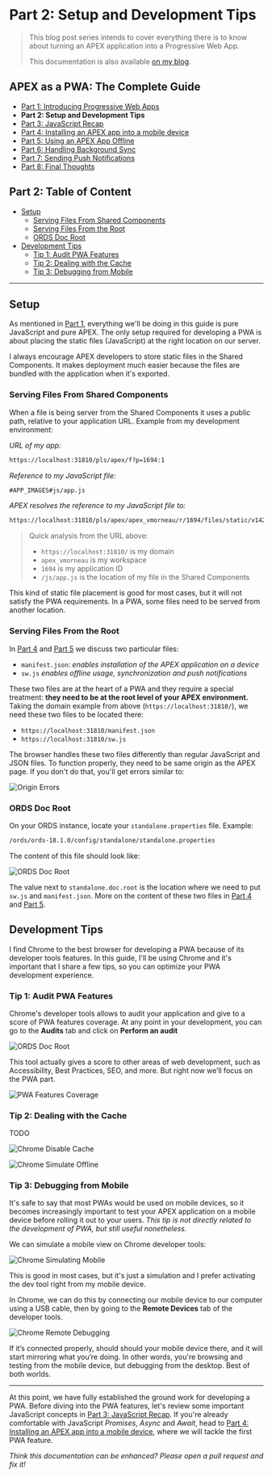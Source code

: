 # Part 2: Setup and Development Tips

> This blog post series intends to cover everything there is to know about turning an APEX application into a Progressive Web App.
>
> This documentation is also available [on my blog](http://vmorneau.me/apex-pwa-part2).

## APEX as a PWA: The Complete Guide

- [Part 1: Introducing Progressive Web Apps](./doc/part1.md)
- **Part 2: Setup and Development Tips**
- [Part 3: JavaScript Recap](./doc/part3.md)
- [Part 4: Installing an APEX app into a mobile device](./doc/part4.md)
- [Part 5: Using an APEX App Offline](./doc/part5.md)
- [Part 6: Handling Background Sync](./doc/part6.md)
- [Part 7: Sending Push Notifications](./doc/part7.md)
- [Part 8: Final Thoughts](./doc/part8.md)

## Part 2: Table of Content

- [Setup](#setup)
  - [Serving Files From Shared Components](#serving-files-from-shared-components)
  - [Serving Files From the Root](#serving-files-from-the-root)
  - [ORDS Doc Root](#ords-doc-root)
- [Development Tips](#development-tips)
  - [Tip 1: Audit PWA Features](#tip-1-audit-pwa-features)
  - [Tip 2: Dealing with the Cache](#tip-2-dealing-with-the-cache)
  - [Tip 3: Debugging from Mobile](#tip-3-debugging-from-mobile)

---

## Setup

As mentioned in [Part 1](./part1.md), everything we'll be doing in this guide is pure JavaScript and pure APEX. The only setup required for developing a PWA is about placing the static files (JavaScript) at the right location on our server.

I always encourage APEX developers to store static files in the Shared Components. It makes deployment much easier because the files are bundled with the application when it's exported.

### Serving Files From Shared Components

When a file is being server from the Shared Components it uses a public path, relative to your application URL. Example from my development environment:

_URL of my app:_

```html
https://localhost:31810/pls/apex/f?p=1694:1
```

_Reference to my JavaScript file:_

```html
#APP_IMAGES#js/app.js
```

_APEX resolves the reference to my JavaScript file to:_

```html
https://localhost:31810/pls/apex/apex_vmorneau/r/1694/files/static/v1426/js/app.js
```

> Quick analysis from the URL above:
>
> - `https://localhost:31810/` is my domain
> - `apex_vmorneau` is my workspace
> - `1694` is my application ID
> - `/js/app.js` is the location of my file in the Shared Components

This kind of static file placement is good for most cases, but it will not satisfy the PWA requirements. In a PWA, some files need to be served from another location.

### Serving Files From the Root

In [Part 4](./part4.md) and [Part 5](./part5.md) we discuss two particular files:

- `manifest.json`: _enables installation of the APEX application on a device_
- `sw.js` _enables offline usage, synchronization and push notifications_

These two files are at the heart of a PWA and they require a special treatment: **they need to be at the root level of your APEX environment.** Taking the domain example from above (`https://localhost:31810/`), we need these two files to be located there:

- `https://localhost:31810/manifest.json`
- `https://localhost:31810/sw.js`

The browser handles these two files differently than regular JavaScript and JSON files. To function properly, they need to be same origin as the APEX page. If you don't do that, you'll get errors similar to:

![Origin Errors](./part2-origin.png)

### ORDS Doc Root

On your ORDS instance, locate your `standalone.properties` file. Example:

```bash
/ords/ords-18.1.0/config/standalone/standalone.properties
```

The content of this file should look like:

![ORDS Doc Root](./part2-doc-root.png)

The value next to `standalone.doc.root` is the location where we need to put `sw.js` and `manifest.json`. More on the content of these two files in [Part 4](./part4.md) and [Part 5](./part5.md).

## Development Tips

I find Chrome to the best browser for developing a PWA because of its developer tools features. In this guide, I'll be using Chrome and it's important that I share a few tips, so you can optimize your PWA development experience.

### Tip 1: Audit PWA Features

Chrome's developer tools allows to audit your application and give to a score of PWA features coverage. At any point in your development, you can go to the **Audits** tab and click on **Perform an audit**

![ORDS Doc Root](./part2-tip1-audit.png)

This tool actually gives a score to other areas of web development, such as Accessibility, Best Practices, SEO, and more. But right now we’ll focus on the PWA part.

![PWA Features Coverage](./part2-tip1-coverage.png)

### Tip 2: Dealing with the Cache

TODO

![Chrome Disable Cache](./part2-tip2-cache.png)

![Chrome Simulate Offline](./part2-tip2-offline.png)

### Tip 3: Debugging from Mobile

It's safe to say that most PWAs would be used on mobile devices, so it becomes increasingly important to test your APEX application on a mobile device before rolling it out to your users. _This tip is not directly related to the development of PWA, but still useful nonetheless._

We can simulate a mobile view on Chrome developer tools:

![Chrome Simulating Mobile](./part2-tip2-simulate.png)

This is good in most cases, but it's just a simulation and I prefer activating the dev tool right from my mobile device.

In Chrome, we can do this by connecting our mobile device to our computer using a USB cable, then by going to the **Remote Devices** tab of the developer tools.

![Chrome Remote Debugging](./part2-tip2-remote.png)

If it’s connected properly, should should your mobile device there, and it will start mirroring what you’re doing. In other words, you're browsing and testing from the mobile device, but debugging from the desktop. Best of both worlds.

---

At this point, we have fully established the ground work for developing a PWA. Before diving into the PWA features, let's review some important JavaScript concepts in [Part 3: JavaScript Recap](./doc/part3.md). If you're already comfortable with JavaScript _Promises_, _Async_ and _Await_, head to [Part 4: Installing an APEX app into a mobile device](./doc/part4.md), where we will tackle the first PWA feature.

_Think this documentation can be enhanced? Please open a pull request and fix it!_
